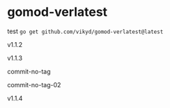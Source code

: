 # gomod-verlatest
test `go get github.com/vikyd/gomod-verlatest@latest`

v1.1.2

v1.1.3

commit-no-tag

commit-no-tag-02

v1.1.4
